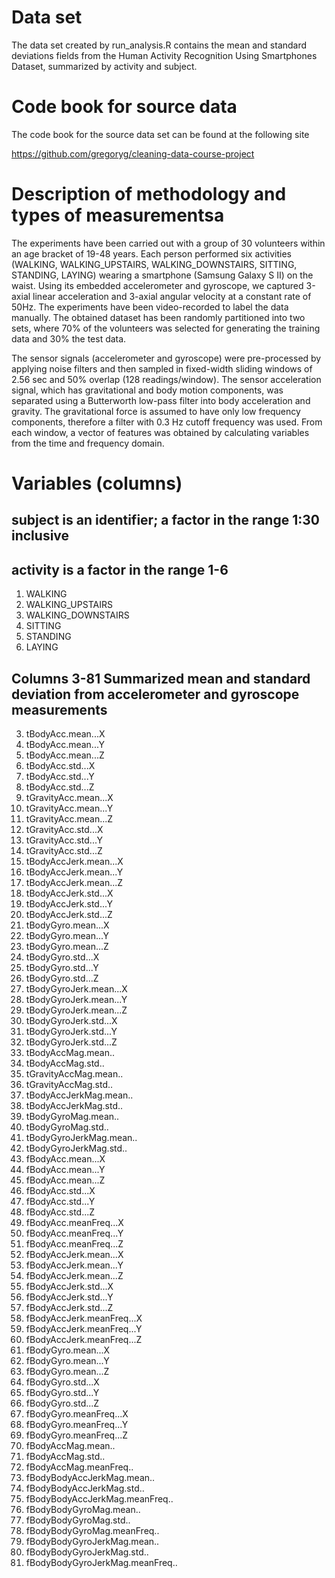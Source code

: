 # Data set
  The data set created by run_analysis.R contains the mean and standard deviations fields
  from the Human Activity Recognition Using Smartphones Dataset, summarized by activity
  and subject.  

# Code book for source data

The code book for the source data set can be found at the following site

<https://github.com/gregoryg/cleaning-data-course-project>

# Description of methodology and types of measurementsa

The experiments have been carried out with a group of 30 volunteers
within an age bracket of 19-48 years. Each person performed six
activities (WALKING, WALKING_UPSTAIRS, WALKING_DOWNSTAIRS, SITTING,
STANDING, LAYING) wearing a smartphone (Samsung Galaxy S II) on the
waist. Using its embedded accelerometer and gyroscope, we captured
3-axial linear acceleration and 3-axial angular velocity at a constant
rate of 50Hz. The experiments have been video-recorded to label the
data manually. The obtained dataset has been randomly partitioned into
two sets, where 70% of the volunteers was selected for generating the
training data and 30% the test data.

The sensor signals (accelerometer and gyroscope) were pre-processed by
applying noise filters and then sampled in fixed-width sliding windows
of 2.56 sec and 50% overlap (128 readings/window). The sensor
acceleration signal, which has gravitational and body motion
components, was separated using a Butterworth low-pass filter into
body acceleration and gravity. The gravitational force is assumed to
have only low frequency components, therefore a filter with 0.3 Hz
cutoff frequency was used. From each window, a vector of features was
obtained by calculating variables from the time and frequency
domain. 


# Variables (columns)
## subject is an identifier; a factor in the range 1:30 inclusive
## activity is a factor in the range 1-6
   1. WALKING
   2. WALKING_UPSTAIRS
   3. WALKING_DOWNSTAIRS
   4. SITTING
   5. STANDING
   6. LAYING

## Columns 3-81 Summarized mean and standard deviation from accelerometer and gyroscope measurements
   3. tBodyAcc.mean...X
   4. tBodyAcc.mean...Y
   5. tBodyAcc.mean...Z
   6. tBodyAcc.std...X
   7. tBodyAcc.std...Y
   8. tBodyAcc.std...Z
   9. tGravityAcc.mean...X
   10. tGravityAcc.mean...Y
   11. tGravityAcc.mean...Z
   12. tGravityAcc.std...X
   13. tGravityAcc.std...Y
   14. tGravityAcc.std...Z
   15. tBodyAccJerk.mean...X
   16. tBodyAccJerk.mean...Y
   17. tBodyAccJerk.mean...Z
   18. tBodyAccJerk.std...X
   19. tBodyAccJerk.std...Y
   20. tBodyAccJerk.std...Z
   21. tBodyGyro.mean...X
   22. tBodyGyro.mean...Y
   23. tBodyGyro.mean...Z
   24. tBodyGyro.std...X
   25. tBodyGyro.std...Y
   26. tBodyGyro.std...Z
   27. tBodyGyroJerk.mean...X
   28. tBodyGyroJerk.mean...Y
   29. tBodyGyroJerk.mean...Z
   30. tBodyGyroJerk.std...X
   31. tBodyGyroJerk.std...Y
   32. tBodyGyroJerk.std...Z
   33. tBodyAccMag.mean..
   34. tBodyAccMag.std..
   35. tGravityAccMag.mean..
   36. tGravityAccMag.std..
   37. tBodyAccJerkMag.mean..
   38. tBodyAccJerkMag.std..
   39. tBodyGyroMag.mean..
   40. tBodyGyroMag.std..
   41. tBodyGyroJerkMag.mean..
   42. tBodyGyroJerkMag.std..
   43. fBodyAcc.mean...X
   44. fBodyAcc.mean...Y
   45. fBodyAcc.mean...Z
   46. fBodyAcc.std...X
   47. fBodyAcc.std...Y
   48. fBodyAcc.std...Z
   49. fBodyAcc.meanFreq...X
   50. fBodyAcc.meanFreq...Y
   51. fBodyAcc.meanFreq...Z
   52. fBodyAccJerk.mean...X
   53. fBodyAccJerk.mean...Y
   54. fBodyAccJerk.mean...Z
   55. fBodyAccJerk.std...X
   56. fBodyAccJerk.std...Y
   57. fBodyAccJerk.std...Z
   58. fBodyAccJerk.meanFreq...X
   59. fBodyAccJerk.meanFreq...Y
   60. fBodyAccJerk.meanFreq...Z
   61. fBodyGyro.mean...X
   62. fBodyGyro.mean...Y
   63. fBodyGyro.mean...Z
   64. fBodyGyro.std...X
   65. fBodyGyro.std...Y
   66. fBodyGyro.std...Z
   67. fBodyGyro.meanFreq...X
   68. fBodyGyro.meanFreq...Y
   69. fBodyGyro.meanFreq...Z
   70. fBodyAccMag.mean..
   71. fBodyAccMag.std..
   72. fBodyAccMag.meanFreq..
   73. fBodyBodyAccJerkMag.mean..
   74. fBodyBodyAccJerkMag.std..
   75. fBodyBodyAccJerkMag.meanFreq..
   76. fBodyBodyGyroMag.mean..
   77. fBodyBodyGyroMag.std..
   78. fBodyBodyGyroMag.meanFreq..
   79. fBodyBodyGyroJerkMag.mean..
   80. fBodyBodyGyroJerkMag.std..
   81. fBodyBodyGyroJerkMag.meanFreq..
